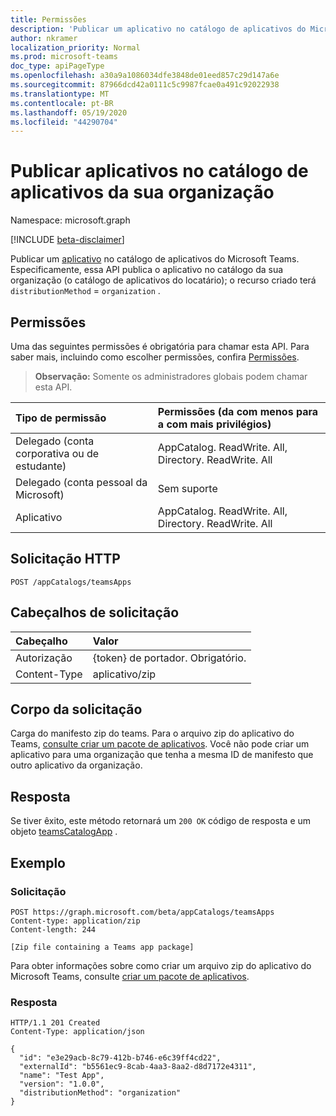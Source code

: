 ```yaml
---
title: Permissões
description: 'Publicar um aplicativo no catálogo de aplicativos do Microsoft Teams. '
author: nkramer
localization_priority: Normal
ms.prod: microsoft-teams
doc_type: apiPageType
ms.openlocfilehash: a30a9a1086034dfe3848de01eed857c29d147a6e
ms.sourcegitcommit: 87966dcd42a0111c5c9987fcae0a491c92022938
ms.translationtype: MT
ms.contentlocale: pt-BR
ms.lasthandoff: 05/19/2020
ms.locfileid: "44290704"
---
```

# <a name="publish-apps-to-your-organizations-app-catalog"></a>Publicar aplicativos no catálogo de aplicativos da sua organização

Namespace: microsoft.graph

[!INCLUDE [beta-disclaimer](../../includes/beta-disclaimer.md)]

Publicar um [aplicativo](../resources/teamsapp.md) no catálogo de aplicativos do Microsoft Teams.
Especificamente, essa API publica o aplicativo no catálogo da sua organização (o catálogo de aplicativos do locatário); o recurso criado terá `distributionMethod`  =  `organization` .

## <a name="permissions"></a>Permissões

Uma das seguintes permissões é obrigatória para chamar esta API. Para saber mais, incluindo como escolher permissões, confira [Permissões](https://developer.microsoft.com/graph/docs/concepts/permissions_reference).

>**Observação:** Somente os administradores globais podem chamar esta API.

| Tipo de permissão                        | Permissões (da com menos para a com mais privilégios)|
|:----------------------------------     |:-------------|
| Delegado (conta corporativa ou de estudante)     | AppCatalog. ReadWrite. All, Directory. ReadWrite. All |
| Delegado (conta pessoal da Microsoft) | Sem suporte|
| Aplicativo                            | AppCatalog. ReadWrite. All, Directory. ReadWrite. All |

## <a name="http-request"></a>Solicitação HTTP
<!-- { "blockType": "ignored" } -->
```http
POST /appCatalogs/teamsApps
```

## <a name="request-headers"></a>Cabeçalhos de solicitação

| Cabeçalho        | Valor           |
|:--------------|:--------------  |
| Autorização | {token} de portador. Obrigatório.  |
| Content-Type  | aplicativo/zip |

## <a name="request-body"></a>Corpo da solicitação

Carga do manifesto zip do teams.
Para o arquivo zip do aplicativo do Teams, [consulte criar um pacote de aplicativos](/microsoftteams/platform/concepts/apps/apps-package).
Você não pode criar um aplicativo para uma organização que tenha a mesma ID de manifesto que outro aplicativo da organização.

## <a name="response"></a>Resposta

Se tiver êxito, este método retornará um `200 OK` código de resposta e um objeto [teamsCatalogApp](../resources/teamsapp.md) .

## <a name="example"></a>Exemplo

### <a name="request"></a>Solicitação

```http
POST https://graph.microsoft.com/beta/appCatalogs/teamsApps
Content-type: application/zip
Content-length: 244

[Zip file containing a Teams app package]
```

Para obter informações sobre como criar um arquivo zip do aplicativo do Microsoft Teams, consulte [criar um pacote de aplicativos](/microsoftteams/platform/concepts/apps/apps-package).

### <a name="response"></a>Resposta

```
HTTP/1.1 201 Created
Content-Type: application/json

{
  "id": "e3e29acb-8c79-412b-b746-e6c39ff4cd22",
  "externalId": "b5561ec9-8cab-4aa3-8aa2-d8d7172e4311",
  "name": "Test App",
  "version": "1.0.0",
  "distributionMethod": "organization"
}
```
